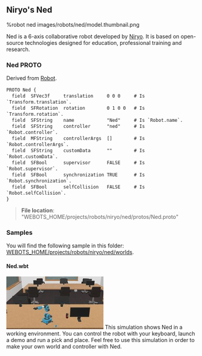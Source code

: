 ## Niryo's Ned

%robot ned images/robots/ned/model.thumbnail.png

Ned is a 6-axis collaborative robot developed by [Niryo](https://niryo.com/). It is  based on open-source technologies designed for education, professional training and research.

### Ned PROTO

Derived from [Robot](../reference/robot.md).

```
PROTO Ned {
  field  SFVec3f     translation     0 0 0     # Is `Transform.translation`.
  field  SFRotation  rotation        0 1 0 0   # Is `Transform.rotation`.
  field  SFString    name            "Ned"     # Is `Robot.name`.
  field  SFString    controller      "ned"     # Is `Robot.controller`.
  field  MFString    controllerArgs  []        # Is `Robot.controllerArgs`.
  field  SFString    customData      ""        # Is `Robot.customData`.
  field  SFBool      supervisor      FALSE     # Is `Robot.supervisor`.
  field  SFBool      synchronization TRUE      # Is `Robot.synchronization`.
  field  SFBool      selfCollision   FALSE     # Is `Robot.selfCollision`.
}
```

> **File location**: "WEBOTS\_HOME/projects/robots/niryo/ned/protos/Ned.proto"

### Samples

You will find the following sample in this folder: [WEBOTS\_HOME/projects/robots/niryo/ned/worlds](https://github.com/omichel/webots/tree/released/projects/robots/niryo/ned/worlds).


#### Ned.wbt

![ned.wbt.png](images/robots/ned/ned.wbt.thumbnail.jpg) This simulation shows Ned in a working environment. You can control the robot with your keyboard, launch a demo and run a pick and place. Feel free to use this simulation in order to make your own world and controller with Ned. 
